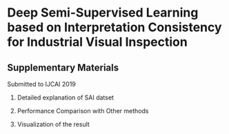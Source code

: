 # Deep Semi-Supervised Learning based on Interpretation Consistency for Industrial Visual Inspection
## Supplementary Materials
Submitted to IJCAI 2019

1. Detailed explanation of SAI datset

2. Performance Comparison with Other methods

3. Visualization of the result
